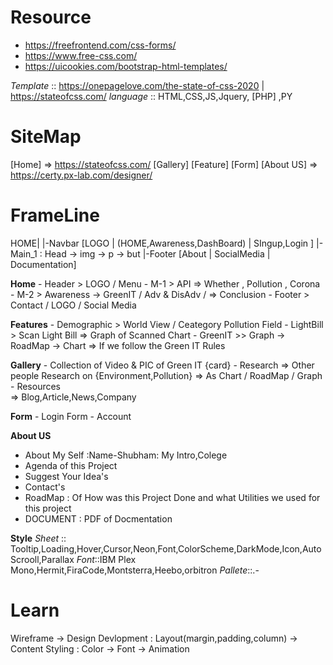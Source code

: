 # Resource
- https://freefrontend.com/css-forms/
- https://www.free-css.com/
- https://uicookies.com/bootstrap-html-templates/

_Template_ :: https://onepagelove.com/the-state-of-css-2020 | https://stateofcss.com/
_language_ :: HTML,CSS,JS,Jquery, [PHP] ,PY
# SiteMap

[Home] => https://stateofcss.com/
[Gallery]
[Feature]
[Form]
[About US] => https://certy.px-lab.com/designer/

# FrameLine
HOME|
    |-Navbar [LOGO | (HOME,Awareness,DashBoard) | SIngup,Login ]
    |-Main_1 : Head -> img -> p -> but
    |-Footer [About | SocialMedia | Documentation]


__Home__
    - Header > LOGO / Menu
    - M-1 > API
        => Whether , Pollution , Corona
    - M-2 > Awareness -> GreenIT / Adv &  DisAdv / 
        => Conclusion
    - Footer > Contact / LOGO / Social Media

__Features__
    - Demographic > World View / Ceategory Pollution Field
    - LightBill > Scan Light Bill
        => Graph of Scanned Chart
    - GreenIT >> Graph -> RoadMap -> Chart
        => If we follow the Green IT Rules

__Gallery__
    - Collection of Video & PIC of Green IT {card}
    - Research
        => Other people Research on {Environment,Pollution} 
        => As Chart / RoadMap / Graph
    - Resources  
        => Blog,Article,News,Company

__Form__
    - Login Form
    - Account

__About US__
- About My Self :Name-Shubham: My Intro,Colege
- Agenda of this Project
- Suggest Your Idea's
- Contact's
- RoadMap : Of How was this Project Done and what Utilities we used for this project
- DOCUMENT : PDF of Docmentation 


__Style__
_Sheet_ :: Tooltip,Loading,Hover,Cursor,Neon,Font,ColorScheme,DarkMode,Icon,AutoScrooll,Parallax
_Font_::IBM Plex Mono,Hermit,FiraCode,Montsterra,Heebo,orbitron
_Pallete_::.-

# Learn
Wireframe -> Design
Devlopment : Layout(margin,padding,column) -> Content
Styling : Color -> Font -> Animation